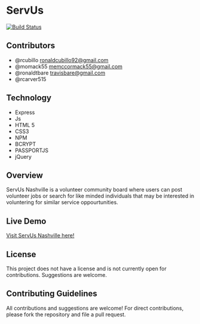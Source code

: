 # ServUs 

[![Build Status](https://travis-ci.org/joemccann/dillinger.svg?branch=master)](https://travis-ci.org/joemccann/dillinger)

## Contributors
- @rcubillo ronaldcubillo92@gmail.com
- @momack55 memccormack55@gmail.com
- @ronaldtbare travisbare@gmail.com
- @rcarver515 

## Technology
* Express
* Js
* HTML 5
* CSS3
* NPM
* BCRYPT
* PASSPORTJS
*  jQuery
## Overview

ServUs Nashville is a volunteer community board where users can post volunteer jobs or search for like minded individuals that may be interested in voluntering for similar service oppourtunities.

## Live Demo
[Visit ServUs Nashville here!](https://radiant-tor-14793.herokuapp.com/)


## License
This project does not have a license and is not currently open for contributions. Suggestions are welcome.


## Contributing Guidelines

All contributions and suggestions are welcome! For direct contributions, please fork the repository and file a pull request.

   



